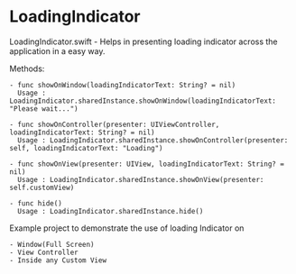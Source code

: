 # LoadingIndicator

LoadingIndicator.swift - Helps in presenting loading indicator across the application in a easy way.

Methods:

    - func showOnWindow(loadingIndicatorText: String? = nil)
      Usage : LoadingIndicator.sharedInstance.showOnWindow(loadingIndicatorText: "Please wait...")
        
    - func showOnController(presenter: UIViewController, loadingIndicatorText: String? = nil)
      Usage : LoadingIndicator.sharedInstance.showOnController(presenter: self, loadingIndicatorText: "Loading")
    
    - func showOnView(presenter: UIView, loadingIndicatorText: String? = nil)
      Usage : LoadingIndicator.sharedInstance.showOnView(presenter: self.customView)
    
    - func hide()
      Usage : LoadingIndicator.sharedInstance.hide()
    
Example project to demonstrate the use of loading Indicator on

    - Window(Full Screen)
    - View Controller
    - Inside any Custom View
